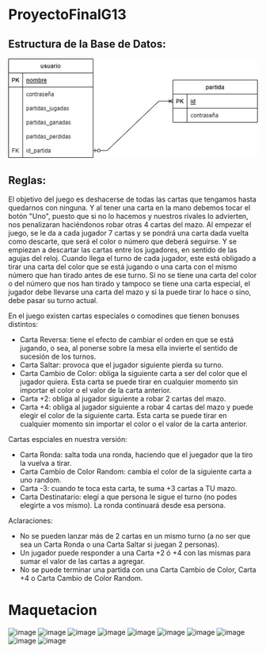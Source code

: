 # ProyectoFinalG13

## Estructura de la Base de Datos:
![image](BDD.jpg)

## Reglas:
El objetivo del juego es deshacerse de todas las cartas que tengamos hasta quedarnos con ninguna. Y al tener una carta en la mano debemos tocar el botón "Uno", puesto que si no lo hacemos y nuestros rivales lo advierten, nos penalizaran haciéndonos robar otras 4 cartas del mazo.
Al empezar el juego, se le da a cada jugador 7 cartas y se pondrá una carta dada vuelta como descarte, que será el color o número que deberá seguirse. Y se empiezan a descartar las cartas entre los jugadores, en sentido de las agujas del reloj. Cuando llega el turno de cada jugador, este está obligado a tirar una carta del color que se está jugando o una carta con el mismo número que han tirado antes de ese turno. Si no se tiene una carta del color o del número que nos han tirado y tampoco se tiene una carta especial, el jugador debe llevarse una carta del mazo y si la puede tirar lo hace o sino, debe pasar su turno actual.

En el juego existen cartas especiales o comodines que tienen bonuses distintos:
- Carta Reversa: tiene el efecto de cambiar el orden en que se está jugando, o sea, al ponerse sobre la mesa ella invierte el sentido de sucesión de los turnos.
- Carta Saltar: provoca que el jugador siguiente pierda su turno.
- Carta Cambio de Color: obliga la siguiente carta a ser del color que el jugador quiera. Esta carta se puede tirar en cualquier momento sin importar el color o el valor de la carta anterior.
- Carta +2: obliga al jugador siguiente a robar 2 cartas del mazo.
- Carta +4: obliga al jugador siguiente a robar 4 cartas del mazo y puede elegir el color de la siguiente carta. Esta carta se puede tirar en cualquier momento sin importar el color o el valor de la carta anterior.

Cartas espciales en nuestra versión:
- Carta Ronda: salta toda una ronda, haciendo que el juegador que la tiro la vuelva a tirar.
- Carta Cambio de Color Random: cambia el color de la siguiente carta a uno random.
- Carta -3: cuando te toca esta carta, te suma +3 cartas a TU mazo.
- Carta Destinatario: elegí a que persona le sigue el turno (no podes elegirte a vos mismo). La ronda continuará desde esa persona.

Aclaraciones:
- No se pueden lanzar más de 2 cartas en un mismo turno (a no ser que sea un Carta Ronda o una Carta Saltar si juegan 2 personas).
- Un jugador puede responder a una Carta +2 ó +4 con las mismas para sumar el valor de las cartas a agregar.
- No se puede terminar una partida con una Carta Cambio de Color, Carta +4 o Carta Cambio de Color Random.

# Maquetacion

![image](https://user-images.githubusercontent.com/100933997/195208947-13cb8ad9-dc91-429f-87bc-0bf932ebb2d3.png)
![image](https://user-images.githubusercontent.com/100933997/195209015-bd70cb32-20bc-43d3-a364-e6c927314d25.png)
![image](https://user-images.githubusercontent.com/100933997/195209070-49e51362-66e5-4f8b-9186-d1e54c964df4.png)
![image](https://user-images.githubusercontent.com/100933997/195209169-69816124-ecc8-419d-8245-25aea571ad4b.png)
![image](https://user-images.githubusercontent.com/100933997/195209257-d82d4532-1ec3-457b-9fcd-2b66560bc685.png)
![image](https://user-images.githubusercontent.com/100933997/195209378-83db56fe-0323-4a83-bfab-e30e6815aca0.png)
![image](https://user-images.githubusercontent.com/100933997/195209445-18ba2141-cd52-45ea-b4d4-3916d8f63cb0.png)
![image](https://user-images.githubusercontent.com/100933997/195209494-31a34dfe-e95f-4856-b509-937ae159032e.png)
![image](https://user-images.githubusercontent.com/100933997/195209580-b217cc36-1f9b-4e0b-979f-e1e3545e920d.png)
![image](https://user-images.githubusercontent.com/100933997/195209713-658e9a97-0c34-4d5c-a634-2628e1ae6484.png)



